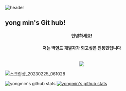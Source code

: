 ![header](https://capsule-render.vercel.app/api?type=waving&color=gradient&height=250&section=header&text=Welcome&fontSize=90)
<h2>yong min's Git hub!</h2>

<div align='center'>
  <h4>안녕하세요! </h4>
  <h4>저는 백엔드 개발자가 되고싶은 진용민입니다</h4>
  
  <br>
</div>
    
<div align='center'>
  <a href='https://digndla12.tistory.com/'>
    <img src="https://img.shields.io/badge/Tistory-20C997?style=for-the-badge&logo=Spring&logoColor=white"/>
  </a>
 
</div>
</div>

![스크린샷_20230225_061028](https://user-images.githubusercontent.com/114147773/221348899-dc150be6-c499-4742-88b8-5dd00c748546.png)



![yongmin's github stats](https://github-readme-stats.vercel.app/api?username=jinyongmin&show_icons=true)
[![yongmin's github stats](https://github-readme-stats.vercel.app/api/top-langs/?username=jinyongmin&show_icons=true&hide_border=true&title_color=004386&icon_color=004386&layout=compact)](https://github.com/jinyongmin)
